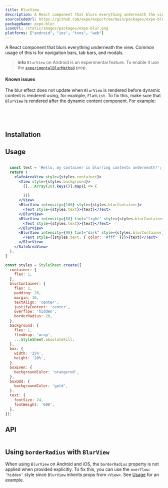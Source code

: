 ```yaml
---
title: BlurView
description: A React component that blurs everything underneath the view.
sourceCodeUrl: https://github.com/expo/expo/tree/main/packages/expo-blur
packageName: expo-blur
iconUrl: /static/images/packages/expo-blur.png
platforms: ["android", "ios", "tvos", "web"]
---
```


A React component that blurs everything underneath the view. Common usage of this is for navigation bars, tab bars, and modals.

> **info** `BlurView` on Android is an experimental feature. To enable it use the [`experimentalBlurMethod`](#experimentalblurmethod) prop.

#### Known issues

The blur effect does not update when `BlurView` is rendered before dynamic content is rendered using, for example, `FlatList`. To fix this, make sure that `BlurView` is rendered after the dynamic content component. For example:

```jsx

  
  

```

## Installation

## Usage

```jsx

  const text = 'Hello, my container is blurring contents underneath!';
  return (
    <SafeAreaView style={styles.container}>
      <View style={styles.background}>
        {[...Array(20).keys()].map(i => (
          
        ))}
      </View>
      <BlurView intensity={100} style={styles.blurContainer}>
        <Text style={styles.text}>{text}</Text>
      </BlurView>
      <BlurView intensity={80} tint="light" style={styles.blurContainer}>
        <Text style={styles.text}>{text}</Text>
      </BlurView>
      <BlurView intensity={90} tint="dark" style={styles.blurContainer}>
        <Text style={[styles.text, { color: '#fff' }]}>{text}</Text>
      </BlurView>
    </SafeAreaView>
  );
}

const styles = StyleSheet.create({
  container: {
    flex: 1,
  },
  blurContainer: {
    flex: 1,
    padding: 20,
    margin: 16,
    textAlign: 'center',
    justifyContent: 'center',
    overflow: 'hidden',
    borderRadius: 20,
  },
  background: {
    flex: 1,
    flexWrap: 'wrap',
    ...StyleSheet.absoluteFill,
  },
  box: {
    width: '25%',
    height: '20%',
  },
  boxEven: {
    backgroundColor: 'orangered',
  },
  boxOdd: {
    backgroundColor: 'gold',
  },
  text: {
    fontSize: 24,
    fontWeight: '600',
  },
});
```

## API

```js

```

## Using `borderRadius` with `BlurView`

When using `BlurView` on Android and iOS, the `borderRadius` property is not applied when provided explicitly. To fix this, you can use the `overflow: 'hidden'` style since `BlurView` inherits props from `<View>`. See [Usage](#usage) for an example.